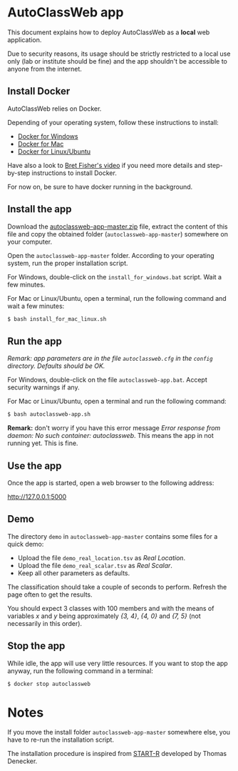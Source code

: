 # AutoClassWeb app

This document explains how to deploy AutoClassWeb as a **local** web application.

Due to security reasons, its usage should be strictly restricted to a local use only (lab or institute should be fine) and the app shouldn't be accessible to anyone from the internet.


## Install Docker

AutoClassWeb relies on Docker.

Depending of your operating system, follow these instructions to install:

- [Docker for Windows](https://docs.docker.com/docker-for-windows/install/)
- [Docker for Mac](https://docs.docker.com/docker-for-mac/install/)
- [Docker for Linux/Ubuntu](https://docs.docker.com/install/linux/docker-ce/ubuntu/)

Have also a look to [Bret Fisher's video](https://www.bretfisher.com/installdocker/) if you need more details and step-by-step instructions to install Docker.

For now on, be sure to have docker running in the background.


## Install the app

Download the [autoclassweb-app-master.zip](https://github.com/pierrepo/autoclassweb-app/archive/master.zip) file, extract the content of this file and copy the obtained folder (`autoclassweb-app-master`) somewhere on your computer.

Open the `autoclassweb-app-master` folder. According to your operating system, run the proper installation script.

For Windows, double-click on the `install_for_windows.bat` script. Wait a few minutes.

For Mac or Linux/Ubuntu, open a terminal, run the following command and wait a few minutes:
```bash
$ bash install_for_mac_linux.sh
```

## Run the app

*Remark: app parameters are in the file `autoclassweb.cfg` in the `config` directory. Defaults should be OK.*

For Windows, double-click on the file `autoclassweb-app.bat`. Accept security warnings if any.

For Mac or Linux/Ubuntu, open a terminal and run the following command:
```bash
$ bash autoclassweb-app.sh
```

**Remark:** don't worry if you have this error message *Error response from daemon: No such container: autoclassweb*. This means the app in not running yet. This is fine.


## Use the app

Once the app is started, open a web browser to the following address:

<http://127.0.0.1:5000>


## Demo

The directory `demo` in `autoclassweb-app-master` contains some files for a quick demo:

- Upload the file `demo_real_location.tsv` as *Real Location*.
- Upload the file `demo_real_scalar.tsv` as *Real Scalar*.
- Keep all other parameters as defaults.

The classification should take a couple of seconds to perform. Refresh the page often to get the results.

You should expect 3 classes with 100 members and with the means of variables *x* and *y* being approximately *{3, 4}*, *{4, 0}* and *{7, 5}* (not necessarily in this order).


## Stop the app

While idle, the app will use very little resources. If you want to stop the app anyway, run the following command in a terminal:
```bash
$ docker stop autoclassweb
```


# Notes

If you move the install folder `autoclassweb-app-master` somewhere else, you have to re-run the installation script.

The installation procedure is inspired from [START-R](https://github.com/thomasdenecker/START-R) developed by Thomas Denecker.

